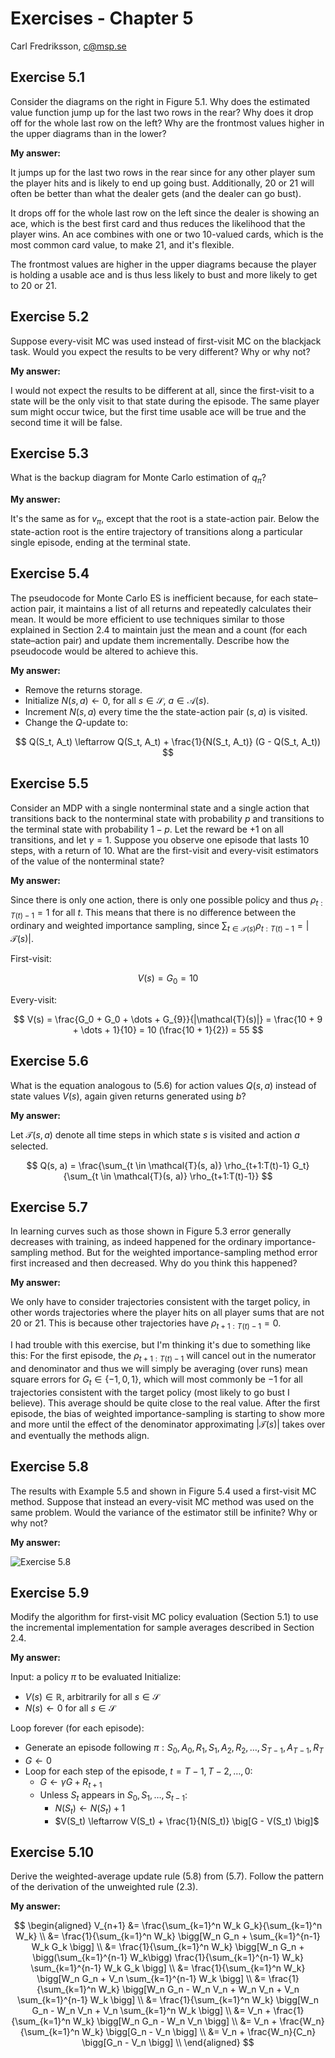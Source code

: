 # Exercises - Chapter 5

Carl Fredriksson, c@msp.se

## Exercise 5.1

Consider the diagrams on the right in Figure 5.1. Why does the estimated value function jump up for the last two rows in the rear? Why does it drop off for the whole last row on the left? Why are the frontmost values higher in the upper diagrams than in the lower?

**My answer:**

It jumps up for the last two rows in the rear since for any other player sum the player hits and is likely to end up going bust. Additionally, 20 or 21 will often be better than what the dealer gets (and the dealer can go bust).

It drops off for the whole last row on the left since the dealer is showing an ace, which is the best first card and thus reduces the likelihood that the player wins. An ace combines with one or two 10-valued cards, which is the most common card value, to make 21, and it's flexible.

The frontmost values are higher in the upper diagrams because the player is holding a usable ace and is thus less likely to bust and more likely to get to 20 or 21.

## Exercise 5.2

Suppose every-visit MC was used instead of first-visit MC on the blackjack task. Would you expect the results to be very different? Why or why not?

**My answer:**

I would not expect the results to be different at all, since the first-visit to a state will be the only visit to that state during the episode. The same player sum might occur twice, but the first time usable ace will be true and the second time it will be false.

## Exercise 5.3

What is the backup diagram for Monte Carlo estimation of $q_\pi$?

**My answer:**

It's the same as for $v_\pi$, except that the root is a state-action pair. Below the state-action root is the entire trajectory of transitions along a particular single episode, ending at the terminal state.

## Exercise 5.4

The pseudocode for Monte Carlo ES is inefficient because, for each state–action pair, it maintains a list of all returns and repeatedly calculates their mean. It would be more efficient to use techniques similar to those explained in Section 2.4 to maintain just the mean and a count (for each state–action pair) and update them incrementally. Describe how the pseudocode would be altered to achieve this.

**My answer:**

* Remove the returns storage.
* Initialize $N(s, a) \leftarrow 0$, for all $s \in \mathcal{S}$, $a \in \mathcal{A}(s)$.
* Increment $N(s, a)$ every time the the state-action pair $(s, a)$ is visited.
* Change the $Q$-update to:

$$
Q(S_t, A_t) \leftarrow Q(S_t, A_t) + \frac{1}{N(S_t, A_t)} (G - Q(S_t, A_t))
$$

## Exercise 5.5

Consider an MDP with a single nonterminal state and a single action that transitions back to the nonterminal state with probability $p$ and transitions to the terminal state with probability $1 - p$. Let the reward be $+1$ on all transitions, and let $\gamma = 1$. Suppose you observe one episode that lasts 10 steps, with a return of 10. What are the first-visit and every-visit estimators of the value of the nonterminal state?

**My answer:**

Since there is only one action, there is only one possible policy and thus $\rho_{t:T(t)-1} = 1$ for all $t$. This means that there is no difference between the ordinary and weighted importance sampling, since $\sum_{t \in \mathcal{T}(s)} \rho_{t:T(t)-1} = |\mathcal{T}(s)|$.

First-visit:

$$
V(s) = G_0 = 10
$$

Every-visit:

$$
V(s) = \frac{G_0 + G_0 + \dots + G_{9}}{|\mathcal{T}(s)|} = \frac{10 + 9 + \dots + 1}{10} = 10 (\frac{10 + 1}{2}) = 55
$$

## Exercise 5.6

What is the equation analogous to (5.6) for action values $Q(s, a)$ instead of state values $V(s)$, again given returns generated using $b$?

**My answer:**

Let $\mathcal{T}(s, a)$ denote all time steps in which state $s$ is visited and action $a$ selected.

$$
Q(s, a) = \frac{\sum_{t \in \mathcal{T}(s, a)} \rho_{t+1:T(t)-1} G_t}{\sum_{t \in \mathcal{T}(s, a)} \rho_{t+1:T(t)-1}}
$$

## Exercise 5.7

In learning curves such as those shown in Figure 5.3 error generally decreases with training, as indeed happened for the ordinary importance-sampling method. But for the weighted importance-sampling method error first increased and then decreased. Why do you think this happened?

**My answer:**

We only have to consider trajectories consistent with the target policy, in other words trajectories where the player hits on all player sums that are not 20 or 21. This is because other trajectories have $\rho_{t+1:T(t)-1} = 0$.

I had trouble with this exercise, but I'm thinking it's due to something like this:
For the first episode, the $\rho_{t+1:T(t)-1}$ will cancel out in the numerator and denominator and thus we will simply be averaging (over runs) mean square errors for $G_t \in \{-1,0,1\}$, which will most commonly be $-1$ for all trajectories consistent with the target policy (most likely to go bust I believe). This average should be quite close to the real value. After the first episode, the bias of weighted importance-sampling is starting to show more and more until the effect of the denominator approximating $|\mathcal{T}(s)|$ takes over and eventually the methods align.

## Exercise 5.8

The results with Example 5.5 and shown in Figure 5.4 used a first-visit MC method. Suppose that instead an every-visit MC method was used on the same problem. Would the variance of the estimator still be infinite? Why or why not?

**My answer:**

![Exercise 5.8](exercise_5_8.jpg)

## Exercise 5.9

Modify the algorithm for first-visit MC policy evaluation (Section 5.1) to use the incremental implementation for sample averages described in Section 2.4.

**My answer:**

Input: a policy $\pi$ to be evaluated
Initialize:
  * $V(s) \in \mathbb{R}$, arbitrarily for all $s \in \mathcal{S}$
  * $N(s) \leftarrow 0$ for all $s \in \mathcal{S}$
  
Loop forever (for each episode):
  * Generate an episode following $\pi: S_0, A_0, R_1, S_1, A_2, R_2, \dots, S_{T-1}, A_{T-1}, R_T$
  * $G \leftarrow 0$
  * Loop for each step of the episode, $t = T-1, T-2, \dots, 0:$
    * $G \leftarrow \gamma G + R_{t+1}$
    * Unless $S_t$ appears in $S_0, S_1, \dots, S_{t-1}:$
      * $N(S_t) \leftarrow N(S_t) + 1$
      * $V(S_t) \leftarrow V(S_t) + \frac{1}{N(S_t)} \big[G - V(S_t) \big]$

## Exercise 5.10

Derive the weighted-average update rule (5.8) from (5.7). Follow the pattern of the derivation of the unweighted rule (2.3).

**My answer:**

$$
\begin{aligned}
V_{n+1} &= \frac{\sum_{k=1}^n W_k G_k}{\sum_{k=1}^n W_k} \\
&= \frac{1}{\sum_{k=1}^n W_k} \bigg[W_n G_n + \sum_{k=1}^{n-1} W_k G_k \bigg] \\
&= \frac{1}{\sum_{k=1}^n W_k} \bigg[W_n G_n + \bigg(\sum_{k=1}^{n-1} W_k\bigg) \frac{1}{\sum_{k=1}^{n-1} W_k} \sum_{k=1}^{n-1} W_k G_k \bigg] \\
&= \frac{1}{\sum_{k=1}^n W_k} \bigg[W_n G_n + V_n \sum_{k=1}^{n-1} W_k \bigg] \\
&= \frac{1}{\sum_{k=1}^n W_k} \bigg[W_n G_n - W_n V_n + W_n V_n + V_n \sum_{k=1}^{n-1} W_k \bigg] \\
&= \frac{1}{\sum_{k=1}^n W_k} \bigg[W_n G_n - W_n V_n + V_n \sum_{k=1}^n W_k \bigg] \\
&= V_n + \frac{1}{\sum_{k=1}^n W_k} \bigg[W_n G_n - W_n V_n \bigg] \\
&= V_n + \frac{W_n}{\sum_{k=1}^n W_k} \bigg[G_n - V_n \bigg] \\
&= V_n + \frac{W_n}{C_n} \bigg[G_n - V_n \bigg] \\
\end{aligned}
$$
